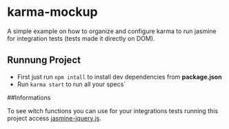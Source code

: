 # karma-mockup

A simple example on how to organize and configure karma to run jasmine for integration tests (tests made it directly on DOM).

## Runnung Project

 - First just run `npm intall` to install dev dependencies from **package.json**
 - Run `karma start` to run all your specs`
 
##Informations
  
To see witch functions you can use for your integrations tests running this project access [jasmine-jquery.js](https://github.com/velesin/jasmine-jquery).
